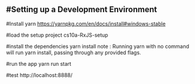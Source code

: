 #Setting up a Development Environment
-------------------------------------
#Install yarn
https://yarnpkg.com/en/docs/install#windows-stable

#load the setup project
cs10a-RxJS-setup

#install the dependencies
yarn install
note : Running yarn with no command will run yarn install, passing through any provided flags.

#run the app
yarn run start

#test
http://localhost:8888/



